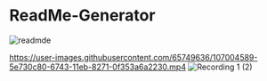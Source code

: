 # ReadMe-Generator


![readmde](https://user-images.githubusercontent.com/65749636/107004876-c9bcde80-6743-11eb-9aac-f8b818465fbd.PNG)

https://user-images.githubusercontent.com/65749636/107004589-5e730c80-6743-11eb-8271-0f353a6a2230.mp4
![Recording 1 (2)](https://user-images.githubusercontent.com/65749636/107002806-a3497400-6740-11eb-97cc-51e3cccfc920.gif)
